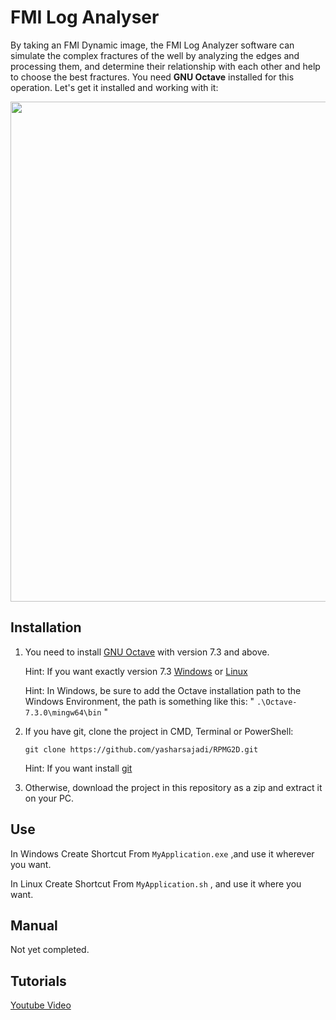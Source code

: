 # FMI Log Analyser
By taking an FMI Dynamic image, the FMI Log Analyzer software can simulate the complex fractures of the well by analyzing the edges and processing them, and determine their relationship with each other and help to choose the best fractures. You need **GNU Octave** installed for this operation. Let's get it installed and working with it:

<p align="center">
  <img src="https://github.com/yasharsajadi/FMI-Log-Analyser/blob/main/Sample.png" width="800">
</p>


## Installation
1. You need to install [GNU Octave](https://octave.org/download) with version 7.3 and above.
	
	Hint: If you want exactly version 7.3 [Windows](https://ftp.gnu.org/gnu/octave/windows/) or [Linux](https://ftp.gnu.org/gnu/octave/)
	
	Hint: In Windows, be sure to add the Octave installation path to the Windows Environment, the path is something like this:
	" `.\Octave-7.3.0\mingw64\bin` "
2. If you have git, clone the project in CMD, Terminal or PowerShell:
	
	```
	git clone https://github.com/yasharsajadi/RPMG2D.git
	```
	Hint: If you want install [git](https://git-scm.com/downloads)
3. Otherwise, download the project in this repository as a zip and extract it on your PC.

## Use
In Windows
Create Shortcut From `MyApplication.exe` ,and use it wherever you want.

In Linux
Create Shortcut From `MyApplication.sh` , and use it where you want.

## Manual
Not yet completed.

## Tutorials
[Youtube Video](https://www.youtube.com/watch?v=UYvnPM__cuk)
